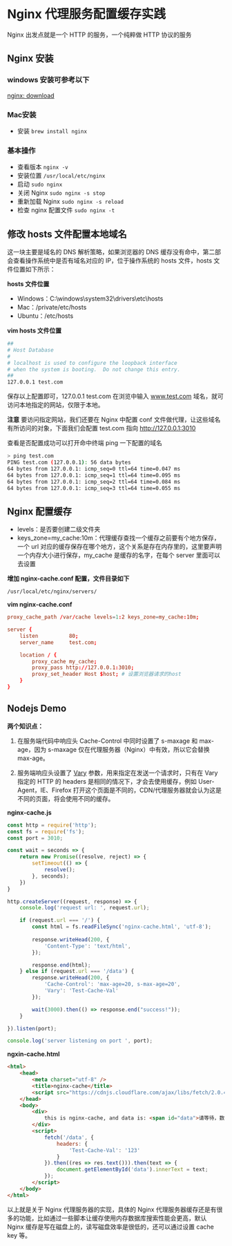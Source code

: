 # Nginx 代理服务配置缓存实践

Nginx 出发点就是一个 HTTP 的服务，一个纯粹做 HTTP 协议的服务

## Nginx 安装

### windows 安装可参考以下

[nginx: download](http://nginx.org/)

### Mac安装

* 安装 ```brew install nginx```

### 基本操作

* 查看版本 ```nginx -v```
* 安装位置 ```/usr/local/etc/nginx```
* 启动 ```sudo nginx```
* 关闭 Nginx ```sudo nginx -s stop```
* 重新加载 Nginx ```sudo nginx -s reload```
* 检查 nginx 配置文件 ```sudo nginx -t```

## 修改 hosts 文件配置本地域名

这一块主要是域名的 DNS 解析策略，如果浏览器的 DNS 缓存没有命中，第二部会查看操作系统中是否有域名对应的 IP，位于操作系统的 hosts 文件，hosts 文件位置如下所示：

**hosts 文件位置**

* Windows：C:\windows\system32\drivers\etc\hosts
* Mac：/private/etc/hosts
* Ubuntu：/etc/hosts

**vim hosts 文件位置**

```sh
##
# Host Database
#
# localhost is used to configure the loopback interface
# when the system is booting.  Do not change this entry.
##
127.0.0.1 test.com
```

保存以上配置即可，127.0.0.1 test.com 在浏览中输入 www.test.com 域名，就可访问本地指定的网站，仅限于本地。

**注意** 要访问指定网站，我们还要在 Nginx 中配置 conf 文件做代理，让这些域名有所访问的对象，下面我们会配置 test.com 指向 http://127.0.0.1:3010

查看是否配置成功可以打开命中终端 ping 一下配置的域名

```bash
> ping test.com
PING test.com (127.0.0.1): 56 data bytes
64 bytes from 127.0.0.1: icmp_seq=0 ttl=64 time=0.047 ms
64 bytes from 127.0.0.1: icmp_seq=1 ttl=64 time=0.095 ms
64 bytes from 127.0.0.1: icmp_seq=2 ttl=64 time=0.084 ms
64 bytes from 127.0.0.1: icmp_seq=3 ttl=64 time=0.055 ms
```

## Nginx 配置缓存

* levels：是否要创建二级文件夹
* keys_zone=my_cache:10m：代理缓存查找一个缓存之前要有个地方保存，一个 url 对应的缓存保存在哪个地方，这个关系是存在内存里的，这里要声明一个内存大小进行保存，my_cache 是缓存的名字，在每个 server 里面可以去设置

**增加 nginx-cache.conf 配置，文件目录如下** 

```
/usr/local/etc/nginx/servers/
```

**vim nginx-cache.conf**

```conf
proxy_cache_path /var/cache levels=1:2 keys_zone=my_cache:10m;

server {
    listen          80;
    server_name     test.com;

    location / {
        proxy_cache my_cache;
        proxy_pass http://127.0.0.1:3010;
        proxy_set_header Host $host; # 设置浏览器请求的host
    }
}
```

## Nodejs Demo

**两个知识点：**

1. 在服务端代码中响应头 Cache-Control 中同时设置了 s-maxage 和 max-age，因为 s-maxage 仅在代理服务器（Nginx）中有效，所以它会替换 max-age。

2. 服务端响应头设置了 [Vary](https://developer.mozilla.org/zh-CN/docs/Web/HTTP/Headers/Vary) 参数，用来指定在发送一个请求时，只有在 Vary 指定的 HTTP 的 headers 是相同的情况下，才会去使用缓存，例如 User-Agent，IE、Firefox 打开这个页面是不同的，CDN/代理服务器就会认为这是不同的页面，将会使用不同的缓存。

**nginx-cache.js**

```js
const http = require('http');
const fs = require('fs');
const port = 3010;

const wait = seconds => {
    return new Promise((resolve, reject) => {
        setTimeout(() => {
            resolve();
        }, seconds);
    })
}

http.createServer((request, response) => {
    console.log('request url: ', request.url);

    if (request.url === '/') {
        const html = fs.readFileSync('nginx-cache.html', 'utf-8');
    
        response.writeHead(200, {
            'Content-Type': 'text/html',
        });

        response.end(html);
    } else if (request.url === '/data') {
        response.writeHead(200, {
            'Cache-Control': 'max-age=20, s-max-age=20',
            'Vary': 'Test-Cache-Val'
        });

        wait(3000).then(() => response.end("success!"));
    }

}).listen(port);

console.log('server listening on port ', port);
```

**ngxin-cache.html**

```html
<html>
    <head>
        <meta charset="utf-8" />
        <title>nginx-cache</title>
        <script src="https://cdnjs.cloudflare.com/ajax/libs/fetch/2.0.4/fetch.min.js"></script>
    </head>
    <body>
        <div>
            this is nginx-cache, and data is: <span id="data">请等待，数据获取中...</span>
        </div>
        <script>
            fetch('/data', {
                headers: {
                    'Test-Cache-Val': '123'
                }
            }).then((res => res.text())).then(text => {
                document.getElementById('data').innerText = text;
            });
        </script>
    </body>
</html>
```

以上就是关于 Nginx 代理服务器的实现，具体的 Nginx 代理服务器缓存还是有很多的功能，比如通过一些脚本让缓存使用内存数据库搜索性能会更高，默认 Nginx 缓存是写在磁盘上的，读写磁盘效率是很低的，还可以通过设置 cache key 等。
